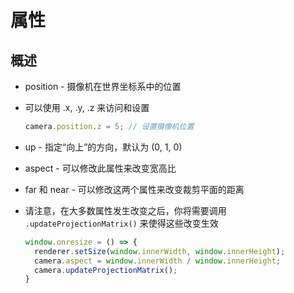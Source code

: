 # 属性

## 概述

+ position - 摄像机在世界坐标系中的位置
+ 可以使用 .x, .y, .z 来访问和设置

  ```js
  camera.position.z = 5; // 设置摄像机位置
  ```

+ up - 指定“向上”的方向，默认为 (0, 1, 0)
+ aspect - 可以修改此属性来改变宽高比
+ far 和 near - 可以修改这两个属性来改变裁剪平面的距离

+ 请注意，在大多数属性发生改变之后，你将需要调用 `.updateProjectionMatrix()` 来使得这些改变生效

  ```js
  window.onresize = () => {
    renderer.setSize(window.innerWidth, window.innerHeight);
    camera.aspect = window.innerWidth / window.innerHeight;
    camera.updateProjectionMatrix();
  }
  ```
